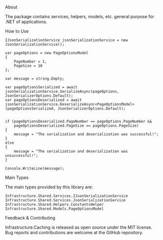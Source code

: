 About

The package contains services, helpers, models, etc. general purpose for .NET of applications.

How to Use

    IJsonSerializationService jsonSerializationService = new JsonSerializationService();

    var pageOptions = new PageOptionsModel
    {
        PageNumber = 1,
        PageSize = 10
    };

    var message = string.Empty;

    var pageOptionsSerialized = await jsonSerializationService.SerializeAsync(pageOptions, JsonSerializerOptions.Default);
    var pageOptionsDeserialized = await jsonSerializationService.DeserializeAsync<PageOptionsModel>(pageOptionsSerialized, JsonSerializerOptions.Default);


    if (pageOptionsDeserialized.PageNumber == pageOptions.PageNumber &&
        pageOptionsDeserialized.PageSize == pageOptions.PageSize)
    {
        message = "The serialization and deserialization was successful!";
    }
    else
    {
        message = "The serialization and deserialization was unsuccessful!";
    }

    Console.WriteLine(message);
    
 
Main Types

The main types provided by this library are:

    Infrastructure.Shared.Services.IJsonSerializationService
    Infrastructure.Shared.Services.JsonSerializationService
    Infrastructure.Shared.Helpers.ConstantsHelper
    Infrastructure.Shared.Models.PageOptionsModel


Feedback & Contributing

Infrastructure.Caching is released as open source under the MIT license. Bug reports and contributions are welcome at the GitHub repository.
